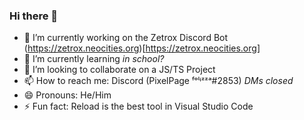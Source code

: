 ### Hi there 👋

- 🔭 I’m currently working on the Zetrox Discord Bot (https://zetrox.neocities.org)[https://zetrox.neocities.org]
- 🌱 I’m currently learning *in school?*
- 👯 I’m looking to collaborate on a JS/TS Project
- 📫 How to reach me: Discord (PixelPage ᶠᵒˡᶤᶻᶻᵃ#2853) *DMs closed*
- 😄 Pronouns: He/Him
- ⚡ Fun fact: Reload is the best tool in Visual Studio Code
